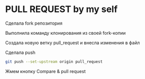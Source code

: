# PULL REQUEST by my self
Сделала fork репозитория

Выполнила команду клонирования из своей fork-копии

Создала новую ветку pull_request и внесла изменения в файл

Cделала push
```sh
git push --set-upstream origin pull_request
```

Жмем кнопку Compare & pull request
